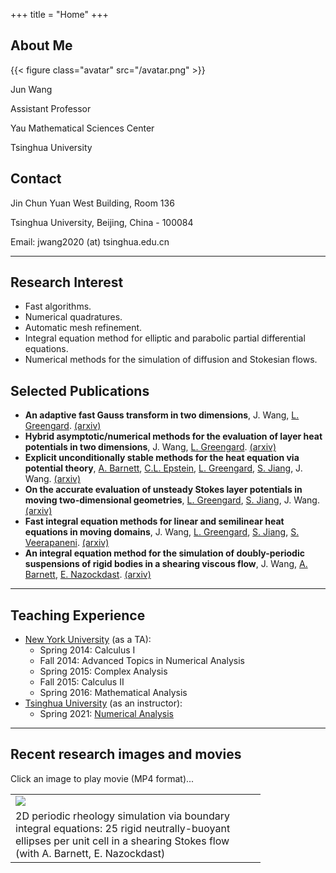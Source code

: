 +++
title = "Home"
+++

## About Me

{{< figure class="avatar" src="/avatar.png" >}}

Jun Wang

Assistant Professor

Yau Mathematical Sciences Center

Tsinghua University

## Contact

Jin Chun Yuan West Building, Room 136

Tsinghua University, Beijing, China - 100084

Email: jwang2020 (at) tsinghua.edu.cn

---

## Research Interest

+ Fast algorithms.
+ Numerical quadratures.
+ Automatic mesh refinement.
+ Integral equation method for elliptic and parabolic partial differential equations.
+ Numerical methods for the simulation of diffusion and Stokesian flows.

## Selected Publications

+ **An adaptive fast Gauss transform in two dimensions**, 
J. Wang, [L. Greengard](https://www.math.nyu.edu/faculty/greengar/). [(arxiv)](https://arxiv.org/abs/1712.00380)
+ **Hybrid asymptotic/numerical methods for the evaluation of layer heat potentials in two dimensions**,
J. Wang, [L. Greengard](https://www.math.nyu.edu/faculty/greengar/). [(arxiv)](https://arxiv.org/abs/1803.07668)
+ **Explicit unconditionally stable methods for the heat equation via potential theory**,
[A. Barnett](https://users.flatironinstitute.org/~ahb/), [C.L. Epstein](https://www.math.upenn.edu/~cle/),
[L. Greengard](https://www.math.nyu.edu/faculty/greengar/), [S. Jiang](https://web.njit.edu/~jiang/), J. Wang.
[(arxiv)](https://arxiv.org/abs/1902.08690)
+ **On the accurate evaluation of unsteady Stokes layer potentials in moving two-dimensional geometries**,
[L. Greengard](https://www.math.nyu.edu/faculty/greengar/), [S. Jiang](https://web.njit.edu/~jiang/), J. Wang.
[(arxiv)](https://arxiv.org/abs/1811.01840)
+ **Fast integral equation methods for linear and semilinear heat equations in moving domains**,
J. Wang, [L. Greengard](https://www.math.nyu.edu/faculty/greengar/), [S. Jiang](https://web.njit.edu/~jiang/), [S. Veerapaneni](http://www.math.lsa.umich.edu/~shravan/).
[(arxiv)](https://arxiv.org/abs/1910.00755)
+ **An integral equation method for the simulation of doubly-periodic suspensions of rigid bodies in a shearing viscous flow**,
J. Wang, [A. Barnett](https://users.flatironinstitute.org/~ahb/), [E. Nazockdast](https://aps.unc.edu/faculty-member/nazockdast-ehssan/).
[(arxiv)](https://arxiv.org/abs/1912.04501)

---

## Teaching Experience
+ [New York University](https://www.nyu.edu) (as a TA):
  + Spring 2014: Calculus I 
  + Fall 2014: Advanced Topics in Numerical Analysis  
  + Spring 2015: Complex Analysis 
  + Fall 2015: Calculus II
  + Spring 2016: Mathematical Analysis
+ [Tsinghua University](https://www.tsinghua.edu.cn) (as an instructor):
  + Spring 2021: [Numerical Analysis](/teaching)

---

## Recent research images and movies

Click an image to play movie (MP4 format)...
<table>
<col width="400px">
<tr>
<td>
<a href="/ellipses_tracers_03_60fps.mp4">
<img src="/25ellipses_mueffpeak.png">
</td>
</tr>
<tr>
<td>
2D periodic rheology simulation via boundary integral equations: 25 rigid neutrally-buoyant ellipses per unit cell in a shearing Stokes flow (with A. Barnett, E. Nazockdast)
</td>
</table>

